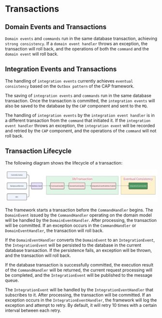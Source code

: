 # Transactions

## Domain Events and Transactions

`Domain events` and `commands` run in the same database transaction, achieving `strong consistency`. If a `domain event handler` throws an exception, the transaction will roll back, and the operations of both the `command` and the `domain event` will roll back.

## Integration Events and Transactions

The handling of `integration events` currently achieves `eventual consistency` based on the `Outbox pattern` of the CAP framework.

The saving of `integration events` and `commands` run in the same database transaction. Once the transaction is committed, the `integration events` will also be saved to the database by the `CAP` component and sent to the `MQ`.

The handling of `integration events` by the `integration event handler` is in a different transaction from the `command` that initiated it. If the `integration event handler` throws an exception, the `integration event` will be recorded and retried by the `CAP` component, and the operations of the `command` will not roll back.

## Transaction Lifecycle

The following diagram shows the lifecycle of a transaction:

[![transactions](../img/transactions.png)](../img/transactions.png)

The framework starts a transaction before the `CommandHandler` begins. The `DomainEvent` issued by the `CommandHandler` operating on the domain model will be handled by the `DomainEventHandler`. After processing, the transaction will be committed. If an exception occurs in the `CommandHandler` or `DomainEventHandler`, the transaction will roll back.

If the `DomainEventHandler` converts the `DomainEvent` to an `IntegrationEvent`, the `IntegrationEvent` will be persisted to the database in the current database transaction. If the persistence fails, an exception will be thrown, and the transaction will roll back.

If the database transaction is successfully committed, the execution result of the `CommandHandler` will be returned, the current request processing will be completed, and the `IntegrationEvent` will be published to the message queue.

The `IntegrationEvent` will be handled by the `IntegrationEventHandler` that subscribes to it. After processing, the transaction will be committed. If an exception occurs in the `IntegrationEventHandler`, the framework will log the exception and attempt to retry. By default, it will retry 10 times with a certain interval between each retry.


